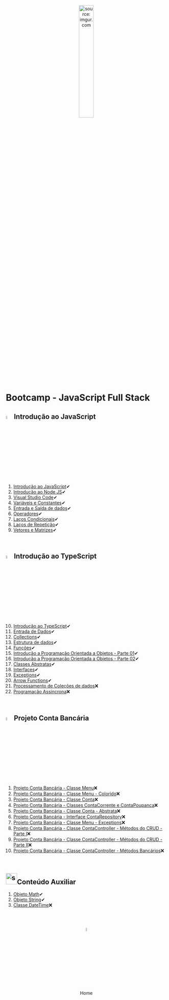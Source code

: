 <div align="center">
    <img src="https://i.imgur.com/r9lrbPG.png" title="source: imgur.com" width="30%"/>
</div>
<h1>Bootcamp - JavaScript Full Stack </h1>

<h2><img src="https://i.imgur.com/r9lrbPG.png" title="source: imgur.com" width="5%"/>Introdução ao JavaScript</h2>

1. <a href="01.md">Introdução ao JavaScript</a>✔
2. <a href="02.md">Introdução ao Node JS</a>✔
3. <a href="03.md">Visual Studio Code</a>✔
4. <a href="04.md">Variáveis e Constantes</a>✔
5. <a href="05.md">Entrada e Saída de dados</a>✔
6. <a href="06.md">Operadores</a>✔
7. <a href="07.md">Laços Condicionais</a>✔
8. <a href="08.md">Laços de Repetição</a>✔
9. <a href="09.md">Vetores e Matrizes</a>✔

<br />

<h2><img src="https://i.imgur.com/izFuHID.png" title="source: imgur.com" width="5%"/>Introdução ao TypeScript</h2>

10. <a href="10.md">Introdução ao TypeScript</a>✔
11. <a href="11.md">Entrada de Dados</a>✔
12. <a href="12.md">Collections</a>✔
13. <a href="13.md">Estrutura de dados</a>✔
14. <a href="14.md">Funções</a>✔
15. <a href="15.md">Introdução a Programação Orientada a Objetos - Parte 01</a>✔
16. <a href="16.md">Introdução a Programação Orientada a Objetos - Parte 02</a>✔
17. <a href="17.md">Classes Abstratas</a>✔
18. <a href="18.md">Interfaces</a>✔
19. <a href="19.md">Exceptions</a>✔
20. <a href="20.md">Arrow Functions</a>✔
21. <a href="21.md">Processamento de Coleções de dados</a>❌
22. <a href="22.md">Programação Assíncrona</a>❌

<br />

<h2><img src="https://i.imgur.com/izFuHID.png" title="source: imgur.com" width="5%"/>Projeto Conta Bancária</h2>

1. <a href="pr01.md">Projeto Conta Bancária - Classe Menu</a>❌
2. <a href="pr02.md">Projeto Conta Bancária - Classe Menu - Colorido</a>❌
3. <a href="pr03.md">Projeto Conta Bancária - Classe Conta</a>❌
4. <a href="pr04.md">Projeto Conta Bancária - Classes ContaCorrente e ContaPoupanca</a>❌
5. <a href="pr05.md">Projeto Conta Bancária - Classe Conta - Abstrata</a>❌
6. <a href="pr06.md">Projeto Conta Bancária - Interface ContaRepository</a>❌
7. <a href="pr07.md">Projeto Conta Bancária - Classe Menu - Exceptions</a>❌
8. <a href="pr08.md">Projeto Conta Bancária - Classe ContaController - Métodos do CRUD - Parte I</a>❌
9. <a href="pr09.md">Projeto Conta Bancária - Classe ContaController - Métodos do CRUD - Parte II</a>❌
10. <a href="pr10.md">Projeto Conta Bancária - Classe ContaController - Métodos Bancários</a>❌

<br />

<h2><img src="https://i.imgur.com/r9lrbPG.png" title="source: imgur.com" width="35px"/>Conteúdo Auxiliar</h2>

1. <a href="b01.md">Objeto Math</a>✔
2. <a href="b02.md">Objeto String</a>✔
3. <a href="b03.md">Classe DateTime</a>❌

<br /><br />
	

<div align="center"><a href="../README.md"><img src="https://i.imgur.com/kfHCxif.png" title="source: imgur.com" width="5%"/></a></div>
<div align="center">Home</div>
